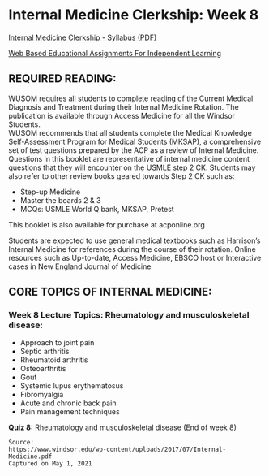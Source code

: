 # Internal Medicine Clerkship: Week 8

[Internal Medicine Clerkship - Syllabus (PDF)](/usmle/im/Internal-Medicine.pdf)

[Web Based Educational Assignments For Independent Learning](/usmle/im/web-based-assignments.html)

## REQUIRED READING:

WUSOM requires all students to complete reading of the Current Medical Diagnosis and Treatment during their Internal Medicine Rotation. The publication is available through Access Medicine for all the Windsor Students.   
WUSOM recommends that all students complete the Medical Knowledge Self-Assessment Program for Medical Students (MKSAP), a comprehensive set of test questions prepared by the ACP as a review of Internal Medicine. Questions in this booklet are representative of internal medicine content questions that they will encounter on the USMLE step 2 CK. Students may also refer to other review books geared
towards Step 2 CK such as:

* Step-up Medicine
* Master the boards 2 & 3
* MCQs: USMLE World Q bank, MKSAP, Pretest

This booklet is also available for purchase at acponline.org

Students are expected to use general medical textbooks such as Harrison’s Internal Medicine for references during the course of their rotation. Online resources such as Up-to-date, Access Medicine, EBSCO host or Interactive cases in New England Journal of Medicine

## CORE TOPICS OF INTERNAL MEDICINE:

### Week 8 Lecture Topics: Rheumatology and musculoskeletal disease:

* Approach to joint pain
* Septic arthritis
* Rheumatoid arthritis
* Osteoarthritis
* Gout
* Systemic lupus erythematosus
* Fibromyalgia
* Acute and chronic back pain
* Pain management techniques

**Quiz 8:** Rheumatology and musculoskeletal disease (End of week 8)

```
Source:
https://www.windsor.edu/wp-content/uploads/2017/07/Internal-Medicine.pdf
Captured on May 1, 2021
```
